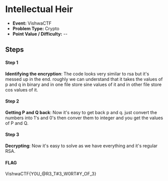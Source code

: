 # Intellectual Heir
* **Event:** VishwaCTF
* **Problem Type:** Crypto
* **Point Value / Difficulty:** --

## Steps
#### Step 1
**Identifying the encryption**: The code looks very similar to rsa but it's messed up in the end. roughly we can understand that it takes the values of p and q in binary and in one file store sine values of it and in other file store cos values of it.
#### Step 2
**Getting P and Q back**: Now it's easy to get back p and q. just convert the numbers into 1's and 0's then conver them to integer and you get the values of P and Q.
#### Step 3
**Decrypting**: Now it's easy to solve as we have everything and it's regular RSA.

#### FLAG
VishwaCTF{Y0U_@R3_T#3_W0RT#Y_OF_3}
